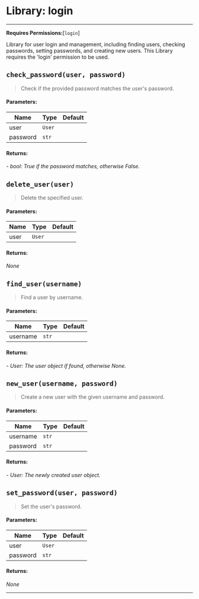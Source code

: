 # Library: login
---

**Requires Permissions:**[`login`]

Library for user login and management, including finding users, checking passwords, setting passwords,
and creating new users.  This Library requires the 'login' permission to be used.

## `check_password(user, password)`

> Check if the provided password matches the user's password.


#### **Parameters:**

| Name | Type | Default |
| ---- | ---- | ------- |
| user | `User` |  |
| password | `str` |  |

#### **Returns:**

*- bool: True if the password matches, otherwise False.*



## `delete_user(user)`

> Delete the specified user.


#### **Parameters:**

| Name | Type | Default |
| ---- | ---- | ------- |
| user | `User` |  |

#### **Returns:**

_None_



## `find_user(username)`

> Find a user by username.


#### **Parameters:**

| Name | Type | Default |
| ---- | ---- | ------- |
| username | `str` |  |

#### **Returns:**

*- User: The user object if found, otherwise None.*



## `new_user(username, password)`

> Create a new user with the given username and password.


#### **Parameters:**

| Name | Type | Default |
| ---- | ---- | ------- |
| username | `str` |  |
| password | `str` |  |

#### **Returns:**

*- User: The newly created user object.*



## `set_password(user, password)`

> Set the user's password.


#### **Parameters:**

| Name | Type | Default |
| ---- | ---- | ------- |
| user | `User` |  |
| password | `str` |  |

#### **Returns:**

_None_




---
